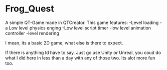 # Frog_Quest
A simple QT-Game made in QTCreator. 
This game features:
-Level loading
-a Low level physics enging
-Low level script timer
-low level animation controller
-level rendering

I mean, its a basic 2D game, what else is there to expect. 

If there is anything Id have to say. Just go use Unity or Unreal, you coud do what I did here in less than a day with any of those two. Its alot more fun too. 
